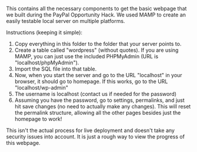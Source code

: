 This contains all the necessary components to get the basic webpage that we
built during the PayPal Opportunity Hack. We used MAMP to create an easily
testable local server on multiple platforms.

Instructions (keeping it simple):

1. Copy everything in this folder to the folder that your server points to.
2. Create a table called "wordpress" (without quotes). If you are using MAMP,
you can just use the included PHPMyAdmin (URL is "localhost/phpMyAdmin"). 
3. Import the SQL file into that table.
4. Now, when you start the server and go to the URL "localhost" in your browser,
it should go to homepage. If this works, go to the URL "localhost/wp-admin"
5. The username is localhost (contact us if needed for the password)
6. Assuming you have the password, go to settings, permalinks, and just hit
save changes (no need to actually make any changes). This will reset the
permalink structure, allowing all the other pages besides just the homepage
to work!

This isn't the actual process for live deployment and doesn't take any security
issues into account. It is just a rough way to view the progress of this
webpage.
